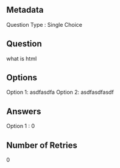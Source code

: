 ## Metadata
Question Type : Single Choice

## Question
what is html

## Options
Option 1: asdfasdfa
Option 2: asdfasdfasdf

## Answers
Option 1 : 0

## Number of Retries
0

